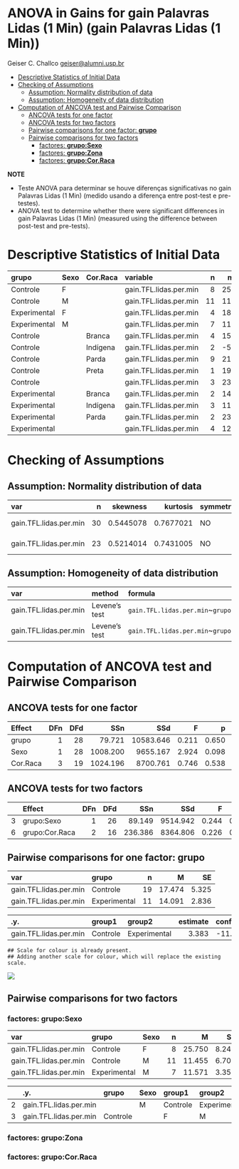 ANOVA in Gains for gain Palavras Lidas (1 Min) (gain Palavras Lidas (1
Min))
================
Geiser C. Challco <geiser@alumni.usp.br>

- [Descriptive Statistics of Initial
  Data](#descriptive-statistics-of-initial-data)
- [Checking of Assumptions](#checking-of-assumptions)
  - [Assumption: Normality distribution of
    data](#assumption-normality-distribution-of-data)
  - [Assumption: Homogeneity of data
    distribution](#assumption-homogeneity-of-data-distribution)
- [Computation of ANCOVA test and Pairwise
  Comparison](#computation-of-ancova-test-and-pairwise-comparison)
  - [ANCOVA tests for one factor](#ancova-tests-for-one-factor)
  - [ANCOVA tests for two factors](#ancova-tests-for-two-factors)
  - [Pairwise comparisons for one factor:
    **grupo**](#pairwise-comparisons-for-one-factor-grupo)
  - [Pairwise comparisons for two
    factors](#pairwise-comparisons-for-two-factors)
    - [factores: **grupo:Sexo**](#factores-gruposexo)
    - [factores: **grupo:Zona**](#factores-grupozona)
    - [factores: **grupo:Cor.Raca**](#factores-grupocorraca)

**NOTE**

- Teste ANOVA para determinar se houve diferenças significativas no gain
  Palavras Lidas (1 Min) (medido usando a diferença entre post-test e
  pre-testes).
- ANOVA test to determine whether there were significant differences in
  gain Palavras Lidas (1 Min) (measured using the difference between
  post-test and pre-tests).

# Descriptive Statistics of Initial Data

| grupo        | Sexo | Cor.Raca | variable               |   n |   mean | median | min | max |     sd |     se |      ci |   iqr |
|:-------------|:-----|:---------|:-----------------------|----:|-------:|-------:|----:|----:|-------:|-------:|--------:|------:|
| Controle     | F    |          | gain.TFL.lidas.per.min |   8 | 25.750 |   17.0 |  -7 |  67 | 23.328 |  8.248 |  19.503 | 27.50 |
| Controle     | M    |          | gain.TFL.lidas.per.min |  11 | 11.455 |   11.0 | -26 |  60 | 22.232 |  6.703 |  14.936 | 24.00 |
| Experimental | F    |          | gain.TFL.lidas.per.min |   4 | 18.500 |   22.5 |   4 |  25 |  9.815 |  4.907 |  15.618 |  7.50 |
| Experimental | M    |          | gain.TFL.lidas.per.min |   7 | 11.571 |    8.0 |   3 |  27 |  8.886 |  3.358 |   8.218 | 11.50 |
| Controle     |      | Branca   | gain.TFL.lidas.per.min |   4 | 15.750 |   14.5 | -26 |  60 | 35.141 | 17.571 |  55.918 | 22.25 |
| Controle     |      | Indígena | gain.TFL.lidas.per.min |   2 | -5.500 |   -5.5 |  -7 |  -4 |  2.121 |  1.500 |  19.059 |  1.50 |
| Controle     |      | Parda    | gain.TFL.lidas.per.min |   9 | 21.222 |   19.0 |  -5 |  67 | 23.091 |  7.697 |  17.749 | 21.00 |
| Controle     |      | Preta    | gain.TFL.lidas.per.min |   1 | 19.000 |   19.0 |  19 |  19 |        |        |         |  0.00 |
| Controle     |      |          | gain.TFL.lidas.per.min |   3 | 23.333 |   17.0 |  13 |  40 | 14.572 |  8.413 |  36.198 | 13.50 |
| Experimental |      | Branca   | gain.TFL.lidas.per.min |   2 | 14.000 |   14.0 |   4 |  24 | 14.142 | 10.000 | 127.062 | 10.00 |
| Experimental |      | Indígena | gain.TFL.lidas.per.min |   3 | 11.000 |    8.0 |   4 |  21 |  8.888 |  5.132 |  22.079 |  8.50 |
| Experimental |      | Parda    | gain.TFL.lidas.per.min |   2 | 23.000 |   23.0 |  19 |  27 |  5.657 |  4.000 |  50.825 |  4.00 |
| Experimental |      |          | gain.TFL.lidas.per.min |   4 | 12.000 |   10.0 |   3 |  25 |  9.832 |  4.916 |  15.645 | 11.50 |

# Checking of Assumptions

## Assumption: Normality distribution of data

| var                    |   n |  skewness |  kurtosis | symmetry | statistic | method       |         p | p.signif | normality |
|:-----------------------|----:|----------:|----------:|:---------|----------:|:-------------|----------:|:---------|:----------|
| gain.TFL.lidas.per.min |  30 | 0.5445078 | 0.7677021 | NO       | 0.9498505 | Shapiro-Wilk | 0.1675080 | ns       | YES       |
| gain.TFL.lidas.per.min |  23 | 0.5214014 | 0.7431005 | NO       | 0.9158666 | Shapiro-Wilk | 0.0543698 | ns       | YES       |

## Assumption: Homogeneity of data distribution

| var                    | method        | formula                                      |   n | df1 | df2 | statistic |         p | p.signif |
|:-----------------------|:--------------|:---------------------------------------------|----:|----:|----:|----------:|----------:|:---------|
| gain.TFL.lidas.per.min | Levene’s test | `gain.TFL.lidas.per.min`~`grupo`\*`Sexo`     |  30 |   3 |  26 | 1.3092211 | 0.2925796 | ns       |
| gain.TFL.lidas.per.min | Levene’s test | `gain.TFL.lidas.per.min`~`grupo`\*`Cor.Raca` |  23 |   6 |  16 | 0.8846263 | 0.5282981 | ns       |

# Computation of ANCOVA test and Pairwise Comparison

## ANCOVA tests for one factor

| Effect   | DFn | DFd |      SSn |       SSd |     F |     p |   ges | p\<.05 |
|:---------|----:|----:|---------:|----------:|------:|------:|------:|:-------|
| grupo    |   1 |  28 |   79.721 | 10583.646 | 0.211 | 0.650 | 0.007 |        |
| Sexo     |   1 |  28 | 1008.200 |  9655.167 | 2.924 | 0.098 | 0.095 |        |
| Cor.Raca |   3 |  19 | 1024.196 |  8700.761 | 0.746 | 0.538 | 0.105 |        |

## ANCOVA tests for two factors

|     | Effect         | DFn | DFd |     SSn |      SSd |     F |     p |   ges | p\<.05 |
|:----|:---------------|----:|----:|--------:|---------:|------:|------:|------:|:-------|
| 3   | grupo:Sexo     |   1 |  26 |  89.149 | 9514.942 | 0.244 | 0.626 | 0.009 |        |
| 6   | grupo:Cor.Raca |   2 |  16 | 236.386 | 8364.806 | 0.226 | 0.800 | 0.027 |        |

## Pairwise comparisons for one factor: **grupo**

| var                    | grupo        |   n |      M |    SE |
|:-----------------------|:-------------|----:|-------:|------:|
| gain.TFL.lidas.per.min | Controle     |  19 | 17.474 | 5.325 |
| gain.TFL.lidas.per.min | Experimental |  11 | 14.091 | 2.836 |

| .y.                    | group1   | group2       | estimate | conf.low | conf.high |    se | statistic |    p | p.adj | p.adj.signif |
|:-----------------------|:---------|:-------------|---------:|---------:|----------:|------:|----------:|-----:|------:|:-------------|
| gain.TFL.lidas.per.min | Controle | Experimental |    3.383 |  -11.706 |    18.471 | 7.366 |     0.459 | 0.65 |  0.65 | ns           |

    ## Scale for colour is already present.
    ## Adding another scale for colour, which will replace the existing scale.

![](C:/Users/geise/OneDrive/Workspace/WordGen-Stari-2/results/stari-gain.TFL.lidas.per.min-Serie-7-ano-gain_files/figure-gfm/unnamed-chunk-18-1.png)<!-- -->

## Pairwise comparisons for two factors

### factores: **grupo:Sexo**

| var                    | grupo        | Sexo |   n |      M |    SE |
|:-----------------------|:-------------|:-----|----:|-------:|------:|
| gain.TFL.lidas.per.min | Controle     | F    |   8 | 25.750 | 8.248 |
| gain.TFL.lidas.per.min | Controle     | M    |  11 | 11.455 | 6.703 |
| gain.TFL.lidas.per.min | Experimental | M    |   7 | 11.571 | 3.358 |

|     | .y.                    | grupo    | Sexo | group1   | group2       | estimate | conf.low | conf.high |    se | statistic |     p | p.adj | p.adj.signif |
|:----|:-----------------------|:---------|:-----|:---------|:-------------|---------:|---------:|----------:|------:|----------:|------:|------:|:-------------|
| 2   | gain.TFL.lidas.per.min |          | M    | Controle | Experimental |   -0.117 |  -20.149 |    19.915 | 9.683 |    -0.012 | 0.990 | 0.990 | ns           |
| 3   | gain.TFL.lidas.per.min | Controle |      | F        | M            |   14.295 |   -4.956 |    33.547 | 9.306 |     1.536 | 0.138 | 0.138 | ns           |

### factores: **grupo:Zona**

### factores: **grupo:Cor.Raca**
